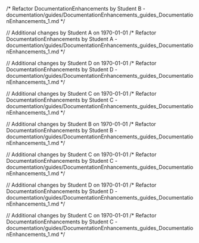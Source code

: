 /* Refactor DocumentationEnhancements by Student B - documentation/guides/DocumentationEnhancements_guides_DocumentationEnhancements_1.md */

// Additional changes by Student A on 1970-01-01
/* Refactor DocumentationEnhancements by Student A - documentation/guides/DocumentationEnhancements_guides_DocumentationEnhancements_1.md */

// Additional changes by Student D on 1970-01-01
/* Refactor DocumentationEnhancements by Student D - documentation/guides/DocumentationEnhancements_guides_DocumentationEnhancements_1.md */

// Additional changes by Student C on 1970-01-01
/* Refactor DocumentationEnhancements by Student C - documentation/guides/DocumentationEnhancements_guides_DocumentationEnhancements_1.md */

// Additional changes by Student B on 1970-01-01
/* Refactor DocumentationEnhancements by Student B - documentation/guides/DocumentationEnhancements_guides_DocumentationEnhancements_1.md */

// Additional changes by Student C on 1970-01-01
/* Refactor DocumentationEnhancements by Student C - documentation/guides/DocumentationEnhancements_guides_DocumentationEnhancements_1.md */

// Additional changes by Student D on 1970-01-01
/* Refactor DocumentationEnhancements by Student D - documentation/guides/DocumentationEnhancements_guides_DocumentationEnhancements_1.md */

// Additional changes by Student C on 1970-01-01
/* Refactor DocumentationEnhancements by Student C - documentation/guides/DocumentationEnhancements_guides_DocumentationEnhancements_1.md */
